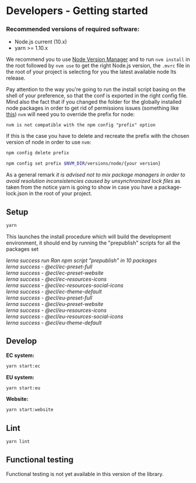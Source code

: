 # Developers - Getting started

### Recommended versions of required software:

- Node.js current (10.x)
- yarn >= 1.10.x

We recommend you to use [Node Version Manager](https://github.com/creationix/nvm) and to run `nvm install` in the root followed by `nvm use` to get the right Node.js version, the `.mvrc` file in the root of your project is selecting for you the latest available node lts release.

Pay attention to the way you're going to run the install script basing on the shell of your preference, so that the conf is exported in the right config file.
Mind also the fact that if you changed the folder for the globally installed node packages in order to get rid of permissions issues (something like [this](https://github.com/sindresorhus/guides/blob/master/npm-global-without-sudo.md)) `nvm` will need you to override the prefix for node:

```
nvm is not compatible with the npm config "prefix" option
```

If this is the case you have to delete and recreate the prefix with the chosen version of node in order to use `nvm`:

```bash
npm config delete prefix
```

```bash
npm config set prefix $NVM_DIR/versions/node/{your version}
```

As a general remark _it is advised not to mix package managers in order to avoid resolution inconsistencies caused by unsynchronized lock files_ as taken from the notice yarn is going to show in case you have a package-lock.json in the root of your project.

## Setup

```bash
yarn
```

This launches the install procedure which will build the development environment, it should end by running the "prepublish" scripts for all the packages set

_lerna success run Ran npm script "prepublish" in 10 packages_  
_lerna success - @ecl/ec-preset-full_  
_lerna success - @ecl/ec-preset-website_  
_lerna success - @ecl/ec-resources-icons_  
_lerna success - @ecl/ec-resources-social-icons_  
_lerna success - @ecl/ec-theme-default_  
_lerna success - @ecl/eu-preset-full_  
_lerna success - @ecl/eu-preset-website_  
_lerna success - @ecl/eu-resources-icons_  
_lerna success - @ecl/eu-resources-social-icons_  
_lerna success - @ecl/eu-theme-default_

## Develop

**EC system:**

```bash
yarn start:ec
```

**EU system:**

```bash
yarn start:eu
```

**Website:**

```bash
yarn start:website
```

## Lint

```bash
yarn lint
```

## Functional testing

Functional testing is not yet available in this version of the library.
